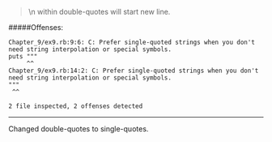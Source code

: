 > \n within double-quotes will start new line.



#####Offenses:

    Chapter_9/ex9.rb:9:6: C: Prefer single-quoted strings when you don't need string interpolation or special symbols.
    puts """
         ^^
    Chapter_9/ex9.rb:14:2: C: Prefer single-quoted strings when you don't need string interpolation or special symbols.
    """
     ^^
    
    2 file inspected, 2 offenses detected
    
***

Changed double-quotes to single-quotes.  
